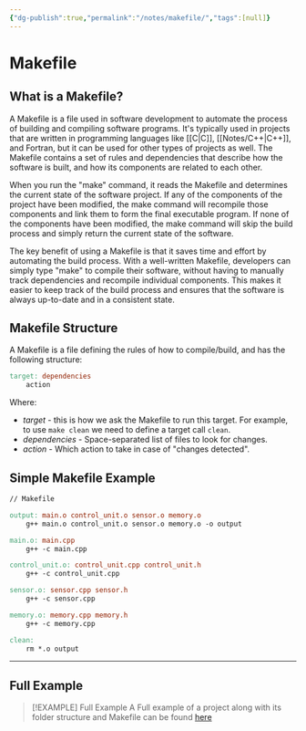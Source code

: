 ```yaml
---
{"dg-publish":true,"permalink":"/notes/makefile/","tags":[null]}
---
```




# Makefile
## What is a Makefile?
A Makefile is a file used in software development to automate the process of building and compiling software programs. It's typically used in projects that are written in programming languages like [[C\|C]], [[Notes/C++\|C++]], and Fortran, but it can be used for other types of projects as well. The Makefile contains a set of rules and dependencies that describe how the software is built, and how its components are related to each other.

When you run the "make" command, it reads the Makefile and determines the current state of the software project. If any of the components of the project have been modified, the make command will recompile those components and link them to form the final executable program. If none of the components have been modified, the make command will skip the build process and simply return the current state of the software.

The key benefit of using a Makefile is that it saves time and effort by automating the build process. With a well-written Makefile, developers can simply type "make" to compile their software, without having to manually track dependencies and recompile individual components. This makes it easier to keep track of the build process and ensures that the software is always up-to-date and in a consistent state.

## Makefile Structure
A Makefile is a file defining the rules of how to compile/build, and has the following structure:
```makefile
target: dependencies
	action
```
Where:
- *target* - this is how we ask the Makefile to run this target. For example, to use `make clean` we need to define a target call `clean`.
- *dependencies* - Space-separated list of files to look for changes. 
- *action* - Which action to take in case of "changes detected".

## Simple Makefile Example
```makefile
// Makefile

output: main.o control_unit.o sensor.o memory.o
	g++ main.o control_unit.o sensor.o memory.o -o output

main.o: main.cpp
	g++ -c main.cpp

control_unit.o: control_unit.cpp control_unit.h
	g++ -c control_unit.cpp

sensor.o: sensor.cpp sensor.h
	g++ -c sensor.cpp

memory.o: memory.cpp memory.h
	g++ -c memory.cpp

clean:
	rm *.o output
```

---

## Full Example
>[!EXAMPLE] Full Example
>A Full example of a project along with its folder structure and Makefile can be found [here](https://github.com/TheNetAdmin/Makefile-Templates/tree/master/SmallProject)
